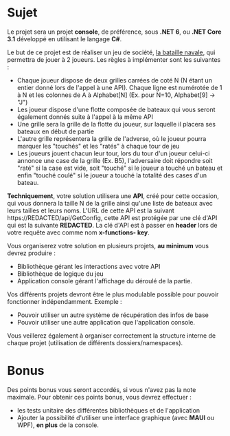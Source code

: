 ﻿# Sujet

Le projet sera un projet **console**, de préférence, sous **.NET 6**, ou **.NET Core 3.1** développé en utilisant le langage **C#**.

Le but de ce projet est de réaliser un jeu de société, [la bataille navale](https://fr.wikipedia.org/wiki/Bataille_navale_\(jeu\)), qui permettra de jouer à 2 joueurs. Les règles à implémenter sont les suivantes :

- Chaque joueur dispose de deux grilles carrées de coté N (N étant un entier donné lors de l'appel à une API). Chaque ligne est numérotée de 1 à N et les colonnes de A à Alphabet[N] (Ex. pour N=10, Alphabet[9] -> "J")
- Les joueur dispose d'une flotte composée de bateaux qui vous seront également donnés suite à l'appel à la même API
- Une grille sera la grille de la flotte du joueur, sur laquelle il placera ses bateaux en début de partie
- L'autre grille représentera la grille de l'adverse, où le joueur pourra marquer les "touchés" et les "ratés" à chaque tour de jeu
- Les joueurs jouent chacun leur tour, lors du tour d'un joueur celui-ci annonce une case de la grille (Ex. B5), l'adversaire doit répondre soit "raté" si la case est vide, soit "touché" si le joueur a touché un bateau et enfin "touché coulé" si le joueur a touché la totalité des cases d'un bateau.

**Techniquement**, votre solution utilisera une **API**, créé pour cette occasion, qui vous donnera la taille N de la grille ainsi qu'une liste de bateaux avec leurs tailles et leurs noms. L'URL de cette API est la suivant https://REDACTED/api/GetConfig, cette API est protégée par une clé d'API qui est la suivante **REDACTED**. La clé d'API est à passer en **header** lors de votre requête avec comme nom **x-functions- key**.

Vous organiserez votre solution en plusieurs projets, **au minimum** vous devrez produire :

- Bibliothèque gérant les interactions avec votre API
- Bibliothèque de logique du jeu
- Application console gérant l'affichage du déroulé de la partie.

Vos différents projets devront être le plus modulable possible pour pouvoir fonctionner indépendamment. Exemple :

- Pouvoir utiliser un autre système de récupération des infos de base
- Pouvoir utiliser une autre application que l'application console.

Vous veillerez également à organiser correctement la structure interne de chaque projet (utilisation de différents dossiers/namespaces).

# Bonus

Des points bonus vous seront accordés, si vous n'avez pas la note maximale. Pour obtenir ces points bonus, vous devrez effectuer :

- les tests unitaire des différentes bibliothèques et de l'application
- Ajouter la possibilité d'utiliser une interface graphique (avec **MAUI** ou WPF), **en plus** de la console.
